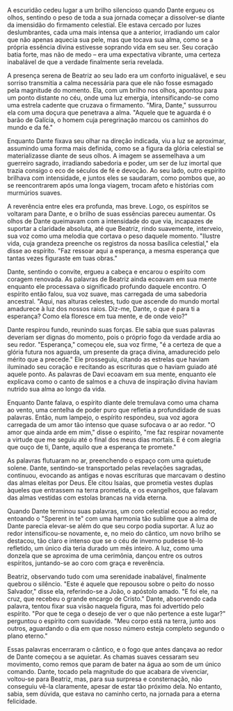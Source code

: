 A escuridão cedeu lugar a um brilho silencioso quando Dante ergueu os olhos, sentindo o peso de toda a sua jornada começar a dissolver-se diante da imensidão do firmamento celestial. Ele estava cercado por luzes deslumbrantes, cada uma mais intensa que a anterior, irradiando um calor que não apenas aquecia sua pele, mas que tocava sua alma, como se a própria essência divina estivesse soprando vida em seu ser. Seu coração batia forte, mas não de medo – era uma expectativa vibrante, uma certeza inabalável de que a verdade finalmente seria revelada.

A presença serena de Beatriz ao seu lado era um conforto inigualável, e seu sorriso transmitia a calma necessária para que ele não fosse esmagado pela magnitude do momento. Ela, com um brilho nos olhos, apontou para um ponto distante no céu, onde uma luz emergia, intensificando-se como uma estrela cadente que cruzava o firmamento. "Mira, Dante," sussurrou ela com uma doçura que penetrava a alma. "Aquele que te aguarda é o barão de Galícia, o homem cuja peregrinação marcou os caminhos do mundo e da fé."

Enquanto Dante fixava seu olhar na direção indicada, viu a luz se aproximar, assumindo uma forma mais definida, como se a figura da glória celestial se materializasse diante de seus olhos. A imagem se assemelhava a um guerreiro sagrado, irradiando sabedoria e poder, um ser de luz imortal que trazia consigo o eco de séculos de fé e devoção. Ao seu lado, outro espírito brilhava com intensidade, e juntos eles se saudaram, como pombos que, ao se reencontrarem após uma longa viagem, trocam afeto e histórias com murmúrios suaves.

A reverência entre eles era profunda, mas breve. Logo, os espíritos se voltaram para Dante, e o brilho de suas essências pareceu aumentar. Os olhos de Dante queimavam com a intensidade do que via, incapazes de suportar a claridade absoluta, até que Beatriz, rindo suavemente, interveio, sua voz como uma melodia que cortava o peso daquele momento. "Ilustre vida, cuja grandeza preenche os registros da nossa basílica celestial," ela disse ao espírito. "Faz ressoar aqui a esperança, a mesma esperança que tantas vezes figuraste em tuas obras."

Dante, sentindo o convite, ergueu a cabeça e encarou o espírito com coragem renovada. As palavras de Beatriz ainda ecoavam em sua mente enquanto ele processava o significado profundo daquele encontro. O espírito então falou, sua voz suave, mas carregada de uma sabedoria ancestral. "Aqui, nas alturas celestes, tudo que ascende do mundo mortal amadurece à luz dos nossos raios. Diz-me, Dante, o que é para ti a esperança? Como ela floresce em tua mente, e de onde veio?"

Dante respirou fundo, reunindo suas forças. Ele sabia que suas palavras deveriam ser dignas do momento, pois o próprio fogo da verdade ardia ao seu redor. "Esperança," começou ele, sua voz firme, "é a certeza de que a glória futura nos aguarda, um presente da graça divina, amadurecido pelo mérito que a precede." Ele prosseguiu, citando as estrelas que haviam iluminado seu coração e recitando as escrituras que o haviam guiado até aquele ponto. As palavras de Davi ecoavam em sua mente, enquanto ele explicava como o canto de salmos e a chuva de inspiração divina haviam nutrido sua alma ao longo da vida.

Enquanto Dante falava, o espírito diante dele tremulava como uma chama ao vento, uma centelha de poder puro que refletia a profundidade de suas palavras. Então, num lampejo, o espírito respondeu, sua voz agora carregada de um amor tão intenso que quase sufocava o ar ao redor. "O amor que ainda arde em mim," disse o espírito, "me faz respirar novamente a virtude que me seguiu até o final dos meus dias mortais. E é com alegria que ouço de ti, Dante, aquilo que a esperança te promete."

As palavras flutuaram no ar, preenchendo o espaço com uma quietude solene. Dante, sentindo-se transportado pelas revelações sagradas, continuou, evocando as antigas e novas escrituras que marcavam o destino das almas eleitas por Deus. Ele citou Isaías, que prometia vestes duplas àqueles que entrassem na terra prometida, e os evangelhos, que falavam das almas vestidas com estolas brancas na vida eterna.

Quando Dante terminou suas palavras, um coro celestial ecoou ao redor, entoando o "Sperent in te" com uma harmonia tão sublime que a alma de Dante parecia elevar-se além do que seu corpo podia suportar. A luz ao redor intensificou-se novamente, e, no meio do cântico, um novo brilho se destacou, tão claro e intenso que se o céu de inverno pudesse tê-lo refletido, um único dia teria durado um mês inteiro. A luz, como uma donzela que se aproxima de uma cerimônia, dançou entre os outros espíritos, juntando-se ao coro com graça e reverência.

Beatriz, observando tudo com uma serenidade inabalável, finalmente quebrou o silêncio. "Este é aquele que repousou sobre o peito do nosso Salvador," disse ela, referindo-se a João, o apóstolo amado. "E foi ele, na cruz, que recebeu o grande encargo de Cristo." Dante, absorvendo cada palavra, tentou fixar sua visão naquela figura, mas foi advertido pelo espírito. "Por que te cega o desejo de ver o que não pertence a este lugar?" perguntou o espírito com suavidade. "Meu corpo está na terra, junto aos outros, aguardando o dia em que nosso número esteja completo segundo o plano eterno."

Essas palavras encerraram o cântico, e o fogo que antes dançava ao redor de Dante começou a se aquietar. As chamas suaves cessaram seu movimento, como remos que param de bater na água ao som de um único comando. Dante, tocado pela magnitude do que acabara de vivenciar, voltou-se para Beatriz, mas, para sua surpresa e consternação, não conseguiu vê-la claramente, apesar de estar tão próximo dela. No entanto, sabia, sem dúvida, que estava no caminho certo, na jornada para a eterna felicidade.